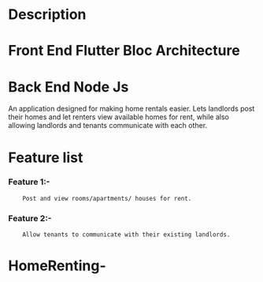 # Description
# Front End Flutter Bloc Architecture
# Back End Node Js

An application designed for making home rentals easier. Lets landlords post their homes and let renters view available homes for rent, while also allowing landlords and tenants communicate with each other.

# Feature list

### Feature 1:-

    	Post and view rooms/apartments/ houses for rent.

### Feature 2:-

    	Allow tenants to communicate with their existing landlords.


# HomeRenting-
